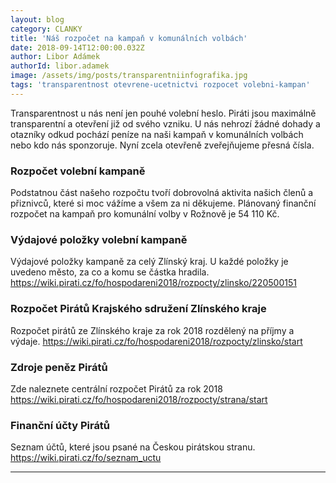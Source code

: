 ```yaml
---
layout: blog
category: CLANKY
title: 'Náš rozpočet na kampaň v komunálních volbách'
date: 2018-09-14T12:00:00.032Z
author: Libor Adámek
authorId: libor.adamek
image: /assets/img/posts/transparentniinfografika.jpg
tags: 'transparentnost otevrene-ucetnictvi rozpocet volebni-kampan'
---
```

Transparentnost u nás není jen pouhé volební heslo. Piráti jsou maximálně transparentní a otevření již od svého vzniku. 
U nás nehrozí žádné dohady a otazníky odkud pochází peníze na naši kampaň v komunálních volbách nebo kdo nás sponzoruje. 
Nyní zcela otevřeně zveřejňujeme přesná čísla.

### Rozpočet volební kampaně
Podstatnou část našeho rozpočtu tvoří dobrovolná aktivita našich členů a přiznivců, které si moc vážíme a všem za ni děkujeme.
Plánovaný finanční rozpočet na kampaň pro komunální volby v Rožnově je 54 110 Kč.

### Výdajové položky volební kampaně
Výdajové položky kampaně za celý Zlínský kraj. U každé položky je uvedeno město, za co a komu se částka hradila.
https://wiki.pirati.cz/fo/hospodareni2018/rozpocty/zlinsko/220500151

### Rozpočet Pirátů Krajského sdružení Zlínského kraje
Rozpočet pirátů ze Zlínského kraje za rok 2018 rozdělený na příjmy a výdaje.
https://wiki.pirati.cz/fo/hospodareni2018/rozpocty/zlinsko/start

### Zdroje peněz Pirátů
Zde naleznete centrální rozpočet Pirátů za rok 2018
https://wiki.pirati.cz/fo/hospodareni2018/rozpocty/strana/start

### Finanční účty Pirátů
Seznam účtů, které jsou psané na Českou pirátskou stranu.
https://wiki.pirati.cz/fo/seznam_uctu

- - -
